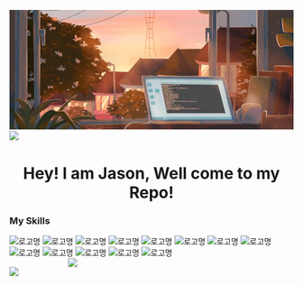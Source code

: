 ![logo](https://github.com/Jason-cloud-1/Jason-Cloud-1/blob/main/chuang.webp)  
![](https://komarev.com/ghpvc/?username=Jason-cloud-1&color=green)   
<h1 align="center">Hey! I am Jason, Well come to my Repo!</h1>  

### My Skills  
![로고명](https://img.shields.io/badge/AWS-232F3E.svg?&style=for-the-badge&logo=amazonaws&logoColor=white)
![로고명](https://img.shields.io/badge/Azure-0078D4.svg?&style=for-the-badge&logo=microsoftazure&logoColor=white) 
![로고명](https://img.shields.io/badge/Python-3776AB.svg?&style=for-the-badge&logo=Python&logoColor=white) 
![로고명](https://img.shields.io/badge/PowerShell-5391FE.svg?&style=for-the-badge&logo=powershell&logoColor=white) 
![로고명](https://img.shields.io/badge/Shell-FCC624.svg?&style=for-the-badge&logo=linux&logoColor=white) 
![로고명](https://img.shields.io/badge/Ansible-EE0000.svg?&style=for-the-badge&logo=ansible&logoColor=white)
![로고명](https://img.shields.io/badge/Kubernetes-326CE5.svg?&style=for-the-badge&logo=kubernetes&logoColor=white)
![로고명](https://img.shields.io/badge/EKS-FF9900.svg?&style=for-the-badge&logo=amazoneks&logoColor=white)
![로고명](https://img.shields.io/badge/Docker-2496ED.svg?&style=for-the-badge&logo=docker&logoColor=white) 
![로고명](https://img.shields.io/badge/GitHubAction-2088FF.svg?&style=for-the-badge&logo=githubactions&logoColor=white)
![로고명](https://img.shields.io/badge/Jenkins-D24939.svg?&style=for-the-badge&logo=jenkins&logoColor=white) 
![로고명](https://img.shields.io/badge/Terraform-7B42BC.svg?&style=for-the-badge&logo=terraform&logoColor=white)
![로고명](https://img.shields.io/badge/pulumi-8A3391.svg?&style=for-the-badge&logo=pulumi&logoColor=white)
<img align="right" width="400"  src="https://github-readme-stats.vercel.app/api?username=Jason-cloud-1&theme=dark&show_icons=true">             
<img align="left" width="400" src="https://github-readme-stats.vercel.app/api/top-langs/?username=Jason-cloud-1&layout=compact&theme=tokyonight">   








